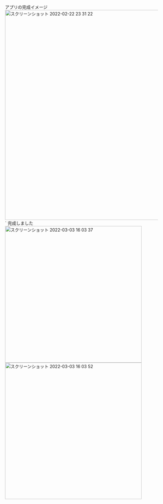 アプリの完成イメージ
<img width="692" alt="スクリーンショット 2022-02-22 23 31 22" src="https://user-images.githubusercontent.com/94818124/155153954-a07fb37c-8903-498b-9baf-2fb34ec80270.png">
`
完成しました
<img width="450" alt="スクリーンショット 2022-03-03 16 03 37" src="https://user-images.githubusercontent.com/94818124/156513901-38ff92fc-1eac-4cbe-b754-664b79557536.png">
<img width="450" alt="スクリーンショット 2022-03-03 16 03 52" src="https://user-images.githubusercontent.com/94818124/156513915-e86e6049-d950-46d2-8fc8-cfcacd860f17.png">
